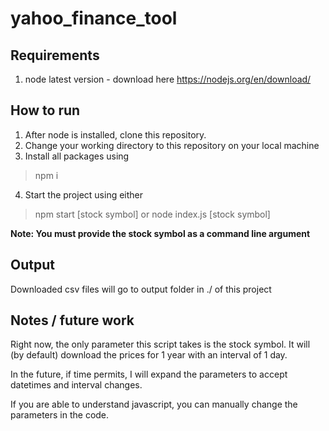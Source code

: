 # yahoo_finance_tool


## Requirements

1. node latest version - download here https://nodejs.org/en/download/

## How to run
1. After node is installed, clone this repository.
2. Change your working directory to this repository on your local machine
3. Install all packages using
> npm i
4. Start the project using either
> npm start [stock symbol]
or
> node index.js [stock symbol]
  
**Note: You must provide the stock symbol as a command line argument**

## Output
Downloaded csv files will go to output folder in ./ of this project

## Notes / future work
  
Right now, the only parameter this script takes is the stock symbol.
It will (by default) download the prices for 1 year with an interval of 1 day.

In the future, if time permits, I will expand the parameters to accept datetimes and interval changes.

If you are able to understand javascript, you can manually change the parameters in the code.
